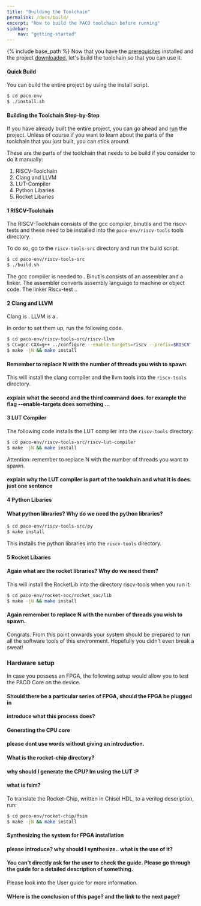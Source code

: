 ```yaml
---
title: "Building the Toolchain"
permalink: /docs/build/
excerpt: "How to build the PACO toolchain before running"
sidebar:
    nav: "getting-started"
---
```


{% include base_path %}
Now that you have the [prerequisites]() installed and the project [downloaded](), let's build the toolchain so that
you can use it.

#### Quick Build

You can build the entire project by using the install script.

```bash
$ cd paco-env
$ ./install.sh
```

#### Building the Toolchain Step-by-Step

If you have already built the entire project, you can go ahead and [run]() the project. Unless of course if you 
want to learn about the parts of the toolchain that you just built, you can stick around. 

These are the parts of the toolchain that needs to be build if you consider to do it manually:

1. RISCV-Toolchain
2. Clang and LLVM
3. LUT-Compiler
4. Python Libaries
5. Rocket Libaries

#### 1 RISCV-Toolchain

The RISCV-Toolchain consists of the gcc compiler, binutils and the riscv-tests and these
need to be installed into the `paco-env/riscv-tools` tools directory.

To do so, go to the `riscv-tools-src` directory and run the build script. 

```bash
$ cd paco-env/riscv-tools-src
$ ./build.sh
```

The gcc compiler is needed to . Binutils consists of an assembler and a linker. The assembler converts assembly language to machine or object code. The linker  Riscv-test ..

#### 2 Clang and LLVM

Clang is . LLVM is a .

In order to set them up, run the following code. 

```bash
$ cd paco-env/riscv-tools-src/riscv-llvm
$ CC=gcc CXX=g++ ../configure --enable-targets=riscv --prefix=$RISCV
$ make -jN && make install
```
#### Remember to replace N with the number of threads you wish to spawn.

This will install the clang compiler and the llvm tools into the `riscv-tools` directory.

#### explain what the second and the third command does. for example the flag --enable-targets does something ...

#### 3 LUT Compiler

The following code installs the LUT compiler into the `riscv-tools` directory:

```bash
$ cd paco-env/riscv-tools-src/riscv-lut-compiler
$ make -jN && make install
```
Attention: remember to replace N with the number of threads you want to spawn.

#### explain why the LUT compiler is part of the toolchain and what it is does. just one sentence

#### 4 Python Libaries

#### What python libraries? Why do we need the python libraries?

```bash
$ cd paco-env/riscv-tools-src/py
$ make install
```
This installs the python libraries into the `riscv-tools` directory.

#### 5 Rocket Libaries

#### Again what are the rocket libraries? Why do we need them?

This will install the RocketLib into the directory riscv-tools when you run it:
```bash
$ cd paco-env/rocket-soc/rocket_soc/lib
$ make -jN && make install
```
#### Again remember to replace N with the number of threads you wish to spawn.


Congrats. From this point onwards your system should be prepared to run all the software tools of this
environment. Hopefully you didn't even break a sweat!

### Hardware setup

In case you possess an FPGA, the following setup would allow you to test the PACO Core on the device.
#### Should there be a particular series of FPGA, should the FPGA be plugged in
#### introduce what this process does?

#### Generating the CPU core

#### please dont use words without giving an introduction. 
#### What is the rocket-chip directory?
#### why should I generate the CPU? Im using the LUT :P
#### what is fsim?

To translate the Rocket-Chip, written in Chisel HDL, to a verilog description, run:
```bash
$ cd paco-env/rocket-chip/fsim
$ make -jN && make install
```

#### Synthesizing the system for FPGA installation
#### please introduce? why should I synthesize.. what is the use of it? 
#### You can't directly ask for the user to check the guide. Please go through the guide for a detailed description of something.

Please look into the User guide for more information. 

#### WHere is the conclusion of this page? and the link to the next page?
